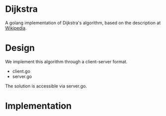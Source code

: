 # Dijkstra
A golang implementation of Dijkstra's algorithm, based on the description at [Wikipedia](http://en.wikipedia.org/wiki/Dijkstra%27s_algorithm#Algorithm).
# Design
We implement this algorithm through a client-server format.

- client.go  
- server.go

The solution is accessible via server.go.
# Implementation

